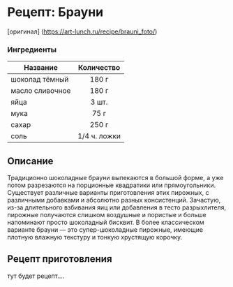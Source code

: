 # Рецепт: Брауни
[оригинал] (https://art-lunch.ru/recipe/brauni_foto/)

### Ингредиенты 
| Название				| Количество	|
| ---------------		|:-------------:|
| шоколад тёмный 		| 180 г			|
| масло сливочное 		| 180 г			|
| яйца 					| 3 шт.			|
| мука 					| 75 г			|
| сахар 				| 250 г			|
| соль 					| 1/4 ч. ложки	|

## Описание
Традиционно шоколадные брауни выпекаются в большой форме, а уже потом разрезаются на порционные квадратики или прямоугольники. Существует различные варианты приготовления этих пирожных, с различными добавками и абсолютно разных консистенций. Зачастую, из-за длительного взбивания яиц или добавления в тесто разрыхлителя, пирожные получаются слишком воздушные и пористые и больше напоминают просто шоколадный бисквит. В более классическом варианте брауни — это супер-шоколадные пирожные, имеющие плотную влажную текстуру и тонкую хрустящую корочку. 

## Рецепт приготовления
тут будет рецепт....